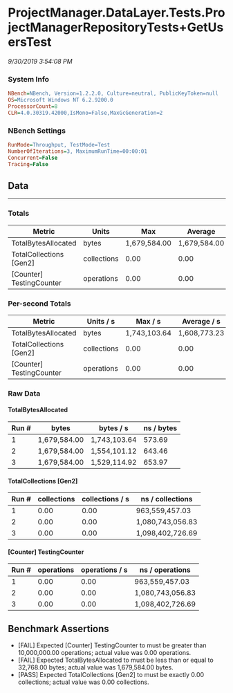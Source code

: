 ﻿# ProjectManager.DataLayer.Tests.ProjectManagerRepositoryTests+GetUsersTest
_9/30/2019 3:54:08 PM_
### System Info
```ini
NBench=NBench, Version=1.2.2.0, Culture=neutral, PublicKeyToken=null
OS=Microsoft Windows NT 6.2.9200.0
ProcessorCount=8
CLR=4.0.30319.42000,IsMono=False,MaxGcGeneration=2
```

### NBench Settings
```ini
RunMode=Throughput, TestMode=Test
NumberOfIterations=3, MaximumRunTime=00:00:01
Concurrent=False
Tracing=False
```

## Data
-------------------

### Totals
|          Metric |           Units |             Max |         Average |             Min |          StdDev |
|---------------- |---------------- |---------------- |---------------- |---------------- |---------------- |
|TotalBytesAllocated |           bytes |    1,679,584.00 |    1,679,584.00 |    1,679,584.00 |            0.00 |
|TotalCollections [Gen2] |     collections |            0.00 |            0.00 |            0.00 |            0.00 |
|[Counter] TestingCounter |      operations |            0.00 |            0.00 |            0.00 |            0.00 |

### Per-second Totals
|          Metric |       Units / s |         Max / s |     Average / s |         Min / s |      StdDev / s |
|---------------- |---------------- |---------------- |---------------- |---------------- |---------------- |
|TotalBytesAllocated |           bytes |    1,743,103.64 |    1,608,773.23 |    1,529,114.92 |      117,002.45 |
|TotalCollections [Gen2] |     collections |            0.00 |            0.00 |            0.00 |            0.00 |
|[Counter] TestingCounter |      operations |            0.00 |            0.00 |            0.00 |            0.00 |

### Raw Data
#### TotalBytesAllocated
|           Run # |           bytes |       bytes / s |      ns / bytes |
|---------------- |---------------- |---------------- |---------------- |
|               1 |    1,679,584.00 |    1,743,103.64 |          573.69 |
|               2 |    1,679,584.00 |    1,554,101.12 |          643.46 |
|               3 |    1,679,584.00 |    1,529,114.92 |          653.97 |

#### TotalCollections [Gen2]
|           Run # |     collections | collections / s |ns / collections |
|---------------- |---------------- |---------------- |---------------- |
|               1 |            0.00 |            0.00 |  963,559,457.03 |
|               2 |            0.00 |            0.00 |1,080,743,056.83 |
|               3 |            0.00 |            0.00 |1,098,402,726.69 |

#### [Counter] TestingCounter
|           Run # |      operations |  operations / s | ns / operations |
|---------------- |---------------- |---------------- |---------------- |
|               1 |            0.00 |            0.00 |  963,559,457.03 |
|               2 |            0.00 |            0.00 |1,080,743,056.83 |
|               3 |            0.00 |            0.00 |1,098,402,726.69 |


## Benchmark Assertions

* [FAIL] Expected [Counter] TestingCounter to must be greater than 10,000,000.00 operations; actual value was 0.00 operations.
* [FAIL] Expected TotalBytesAllocated to must be less than or equal to 32,768.00 bytes; actual value was 1,679,584.00 bytes.
* [PASS] Expected TotalCollections [Gen2] to must be exactly 0.00 collections; actual value was 0.00 collections.

